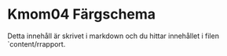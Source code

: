 ---
---
Kmom04 Färgschema
=========================

Detta innehåll är skrivet i markdown och du hittar innehållet i filen `content/rrapport.
